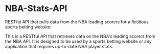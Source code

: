 # NBA-Stats-API
RESTful API that pulls data from the NBA leading scorers for a fictitious sports betting website:

This is a RESTful API that retrieves data on the NBA's leading scorers from the NBA API. It is designed to be used by a sports betting website or any application that requires up-to-date NBA player stats.
